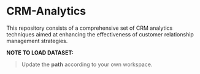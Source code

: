 # CRM-Analytics
This repository consists of a comprehensive set of CRM analytics techniques aimed at enhancing the effectiveness of customer relationship management strategies.

**NOTE TO LOAD DATASET:**
> Update the **path** according to your own workspace.
